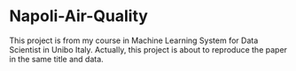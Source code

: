 # Napoli-Air-Quality
This project is from my course in Machine Learning System for Data Scientist in Unibo Italy. Actually, this project is about to reproduce the paper in the same title and data. 
